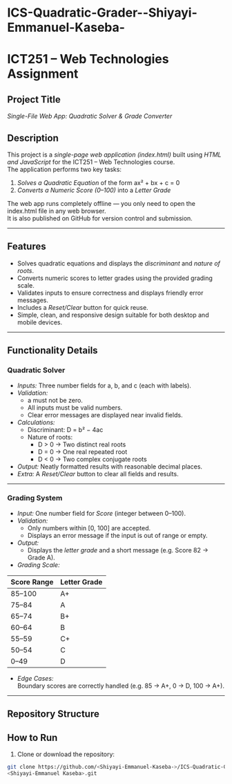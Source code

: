 # ICS-Quadratic-Grader--Shiyayi-Emmanuel-Kaseba-
# ICT251 – Web Technologies Assignment

## Project Title
*Single-File Web App: Quadratic Solver & Grade Converter*

## Description
This project is a *single-page web application (index.html)* built using *HTML and JavaScript* for the ICT251 – Web Technologies course.  
The application performs two key tasks:

1. *Solves a Quadratic Equation* of the form ax² + bx + c = 0
2. *Converts a Numeric Score (0–100)* into a *Letter Grade*

The web app runs completely offline — you only need to open the index.html file in any web browser.  
It is also published on GitHub for version control and submission.

---

## Features
- Solves quadratic equations and displays the *discriminant* and *nature of roots*.
- Converts numeric scores to letter grades using the provided grading scale.
- Validates inputs to ensure correctness and displays friendly error messages.
- Includes a *Reset/Clear* button for quick reuse.
- Simple, clean, and responsive design suitable for both desktop and mobile devices.

---

## Functionality Details

### Quadratic Solver
- *Inputs:* Three number fields for a, b, and c (each with labels).  
- *Validation:*  
  - a must not be zero.  
  - All inputs must be valid numbers.  
  - Clear error messages are displayed near invalid fields.  
- *Calculations:*  
  - Discriminant: D = b² − 4ac  
  - Nature of roots:
    - D > 0 → Two distinct real roots  
    - D = 0 → One real repeated root  
    - D < 0 → Two complex conjugate roots  
- *Output:* Neatly formatted results with reasonable decimal places.  
- *Extra:* A *Reset/Clear* button to clear all fields and results.

---

### Grading System
- *Input:* One number field for *Score* (integer between 0–100).  
- *Validation:*  
  - Only numbers within [0, 100] are accepted.  
  - Displays an error message if the input is out of range or empty.  
- *Output:*  
  - Displays the *letter grade* and a short message (e.g. Score 82 → Grade A).  
- *Grading Scale:*

| Score Range | Letter Grade |
|--------------|--------------|
| 85–100 | A+ |
| 75–84 | A |
| 65–74 | B+ |
| 60–64 | B |
| 55–59 | C+ |
| 50–54 | C |
| 0–49 | D |

- *Edge Cases:*  
  Boundary scores are correctly handled (e.g. 85 → A+, 0 → D, 100 → A+).

---

## Repository Structure
## How to Run
1. Clone or download the repository:
```bash
git clone https://github.com/<Shiyayi-Emmanuel-Kaseba->/ICS-Quadratic-Grader-
<Shiyayi-Emmanuel Kaseba>.git

